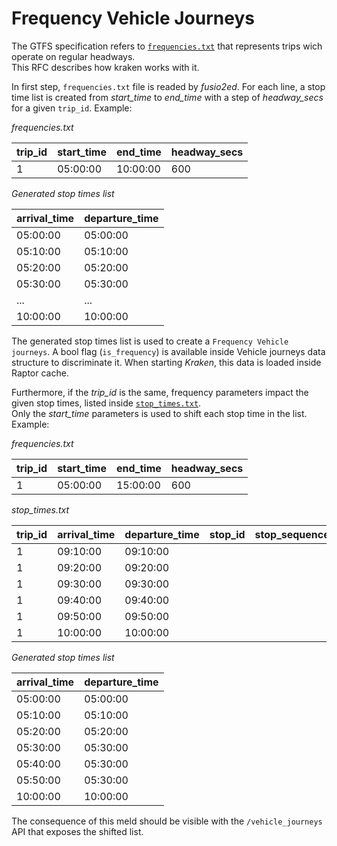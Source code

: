 # Frequency Vehicle Journeys

The GTFS specification refers to [`frequencies.txt`](https://gtfs.org/reference/static#frequenciestxt)
that represents trips wich operate on regular headways.<br/>
This RFC describes how kraken works with it.

In first step, `frequencies.txt` file is readed by *fusio2ed*. For each line, a stop time list is created from
*start_time* to *end_time* with a step of *headway_secs* for a given `trip_id`. Example:

*frequencies.txt*

| trip_id | start_time | end_time | headway_secs |
| ------- | ---------- | -------- | ------------ |
| 1       | 05:00:00   | 10:00:00 | 600          |

*Generated stop times list*

| arrival_time | departure_time |
| ------------ | -------------- |
| 05:00:00     | 05:00:00       |
| 05:10:00     | 05:10:00       |
| 05:20:00     | 05:20:00       |
| 05:30:00     | 05:30:00       |
| ...          | ...            |
| 10:00:00     | 10:00:00       |


The generated stop times list is used to create a `Frequency Vehicle journeys`. A bool flag (`is_frequency`) is available inside
Vehicle journeys data structure to discriminate it. When starting *Kraken*, this data is loaded inside Raptor cache.

Furthermore, if the *trip_id* is the same, frequency parameters impact the given stop times, listed inside
[`stop_times.txt`](https://gtfs.org/reference/static/#stop_timestxt).<br/>
Only the *start_time* parameters is used to shift each stop time in the list. Example:

*frequencies.txt*

| trip_id | start_time | end_time | headway_secs |
| ------- | ---------- | -------- | ------------ |
| 1       | 05:00:00   | 15:00:00 | 600          |

*stop_times.txt*

| trip_id | arrival_time | departure_time | stop_id | stop_sequence | stop_headsign | pickup_type | drop_off_type | shape_dist_traveled |
| ------- | ------------ | -------------- | ------- | ------------- | ------------- | ----------- | ------------- | ------------------- |
| 1       | 09:10:00     | 09:10:00       |         |               |               |             |               |                     |
| 1       | 09:20:00     | 09:20:00       |         |               |               |             |               |                     |
| 1       | 09:30:00     | 09:30:00       |         |               |               |             |               |                     |
| 1       | 09:40:00     | 09:40:00       |         |               |               |             |               |                     |
| 1       | 09:50:00     | 09:50:00       |         |               |               |             |               |                     |
| 1       | 10:00:00     | 10:00:00       |         |               |               |             |               |                     |

*Generated stop times list*

| arrival_time | departure_time |
| ------------ | -------------- |
| 05:00:00     | 05:00:00       |
| 05:10:00     | 05:10:00       |
| 05:20:00     | 05:20:00       |
| 05:30:00     | 05:30:00       |
| 05:40:00     | 05:30:00       |
| 05:50:00     | 05:30:00       |
| 10:00:00     | 10:00:00       |

The consequence of this meld should be visible with the `/vehicle_journeys` API that exposes the shifted list.

